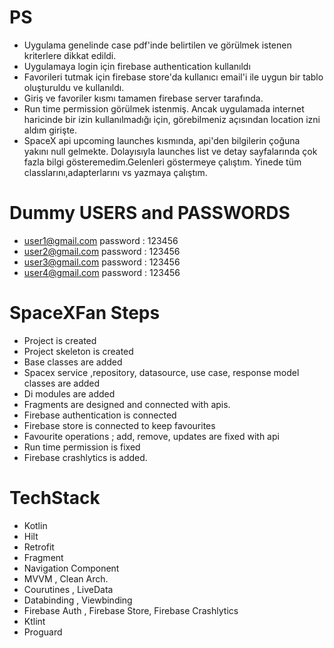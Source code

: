 # PS
- Uygulama genelinde case pdf'inde belirtilen ve görülmek istenen kriterlere dikkat edildi. 
- Uygulamaya login için firebase authentication kullanıldı
- Favorileri tutmak için firebase store'da kullanıcı email'i ile uygun bir tablo oluşturuldu ve kullanıldı. 
- Giriş ve favoriler kısmı tamamen firebase server tarafında.
- Run time permission görülmek istenmiş. Ancak uygulamada internet haricinde bir izin kullanılmadığı için, görebilmeniz açısından location izni aldım girişte.
- SpaceX api upcoming launches kısmında, api'den bilgilerin çoğuna yakını null gelmekte. Dolayısıyla launches list ve detay sayfalarında çok fazla bilgi gösteremedim.Gelenleri göstermeye çalıştım. Yinede tüm classlarını,adapterlarını vs yazmaya çalıştım.

# Dummy USERS and PASSWORDS
- user1@gmail.com password : 123456
- user2@gmail.com password : 123456
- user3@gmail.com password : 123456
- user4@gmail.com password : 123456

# SpaceXFan Steps
- Project is created
- Project skeleton is created
- Base classes are added
- Spacex service ,repository, datasource, use case, response model classes are added
- Di modules are added
- Fragments are designed and connected with apis.
- Firebase authentication is connected
- Firebase store is connected to keep favourites
- Favourite operations ; add, remove, updates are fixed with api
- Run time permission is fixed
- Firebase crashlytics is added.

# TechStack
- Kotlin
- Hilt
- Retrofit 
- Fragment
- Navigation Component
- MVVM , Clean Arch.
- Courutines , LiveData
- Databinding , Viewbinding
- Firebase Auth , Firebase Store, Firebase Crashlytics
- Ktlint
- Proguard

